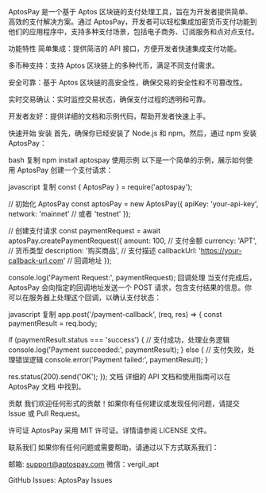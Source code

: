 AptosPay 是一个基于 Aptos 区块链的支付处理工具，旨在为开发者提供简单、高效的支付解决方案。通过 AptosPay，开发者可以轻松集成加密货币支付功能到他们的应用程序中，支持多种支付场景，包括电子商务、订阅服务和点对点支付。

功能特性
简单集成：提供简洁的 API 接口，方便开发者快速集成支付功能。

多币种支持：支持 Aptos 区块链上的多种代币，满足不同支付需求。

安全可靠：基于 Aptos 区块链的高安全性，确保交易的安全性和不可篡改性。

实时交易确认：实时监控交易状态，确保支付过程的透明和可靠。

开发者友好：提供详细的文档和示例代码，帮助开发者快速上手。

快速开始
安装
首先，确保你已经安装了 Node.js 和 npm。然后，通过 npm 安装 AptosPay：

bash
复制
npm install aptospay
使用示例
以下是一个简单的示例，展示如何使用 AptosPay 创建一个支付请求：

javascript
复制
const { AptosPay } = require('aptospay');

// 初始化 AptosPay
const aptosPay = new AptosPay({
  apiKey: 'your-api-key',
  network: 'mainnet' // 或者 'testnet'
});

// 创建支付请求
const paymentRequest = await aptosPay.createPaymentRequest({
  amount: 100, // 支付金额
  currency: 'APT', // 货币类型
  description: '购买商品', // 支付描述
  callbackUrl: 'https://your-callback-url.com' // 回调地址
});

console.log('Payment Request:', paymentRequest);
回调处理
当支付完成后，AptosPay 会向指定的回调地址发送一个 POST 请求，包含支付结果的信息。你可以在服务器上处理这个回调，以确认支付状态：

javascript
复制
app.post('/payment-callback', (req, res) => {
  const paymentResult = req.body;

  if (paymentResult.status === 'success') {
    // 支付成功，处理业务逻辑
    console.log('Payment succeeded:', paymentResult);
  } else {
    // 支付失败，处理错误逻辑
    console.error('Payment failed:', paymentResult);
  }

  res.status(200).send('OK');
});
文档
详细的 API 文档和使用指南可以在 AptosPay 文档 中找到。

贡献
我们欢迎任何形式的贡献！如果你有任何建议或发现任何问题，请提交 Issue 或 Pull Request。

许可证
AptosPay 采用 MIT 许可证。详情请参阅 LICENSE 文件。

联系我们
如果你有任何问题或需要帮助，请通过以下方式联系我们：

邮箱: support@aptospay.com
微信：vergil_apt

GitHub Issues: AptosPay Issues
